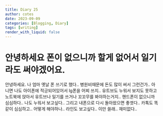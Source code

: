 ```yaml
---
title: Diary 25
author: cotes
date: 2023-09-09
categories: [Blogging, Diary]
tags: [writing]
render_with_liquid: false
---
```


# 안녕하세요 폰이 없으니까 할게 없어서 일기라도 써야겠어요.

안녕하세요. 나 엄마 옛날 폰 쓰기로 했다.. 병원비때문에 돈도 많이 써서 그런건가..
아니면 나도 아이폰에 적긍되어있어서 lg폰을 어찌 쓰지.. 유트브도 누워서 보지도 못하고
노트북에 앉아서 유트브나 일기를 쓰거나 꼬꼬무를 봐야하는거지..
핸드폰이 없으니까 심심하다.. 나도 누워서 보고싶다.. 그리고 내폰으로 다시 돌아왔으면 좋겟다..
카톡도 똑같이 심심하고.. 어떻게 해야하나.. 라인도 보고싶다.. 이만 쓸래.. 재미없다..
